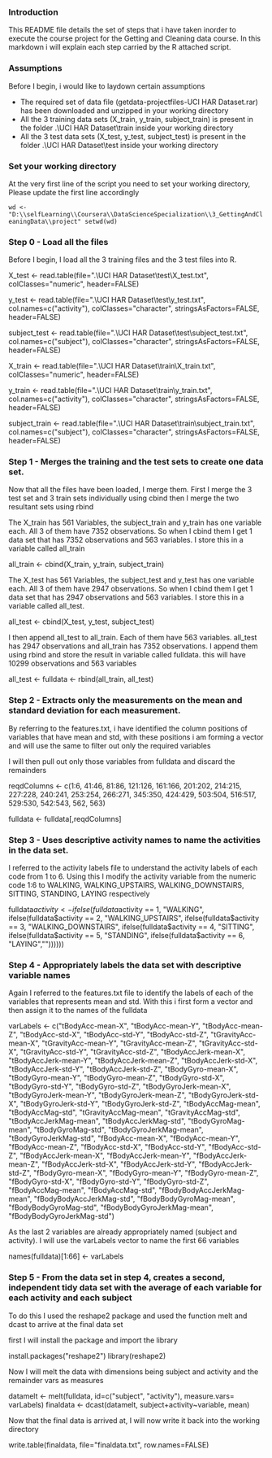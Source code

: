 ### Introduction

This README file details the set of steps that i have taken inorder to execute the course project
for the Getting and Cleaning data course. In this markdown i will explain each step carried by the
R attached script.

### Assumptions

Before I begin, i would like to laydown certain assumptions

* The required set of data file (getdata-projectfiles-UCI HAR Dataset.rar) has been downloaded and unzipped in your working directory
* All the 3 training data sets (X_train, y_train, subject_train) is present in the folder .\UCI HAR Dataset\train inside your working directory
* All the 3 test data sets (X_test, y_test, subject_test) is present in the folder .\UCI HAR Dataset\test inside your working directory

### Set your working directory

At the very first line of the script you need to set your working directory, Please update the first line accordingly


`wd <- "D:\\selfLearning\\Coursera\\DataScienceSpecialization\\3_GettingAndCleaningData\\project"
setwd(wd)`

### Step 0 - Load all the files

Before I begin, I load all the 3 training files and the 3 test files into R.


<!-- -->
X_test <- read.table(file=".\\UCI HAR Dataset\\test\\X_test.txt",
                   colClasses="numeric", header=FALSE)

y_test <- read.table(file=".\\UCI HAR Dataset\\test\\y_test.txt", col.names=c("activity"), 
                     colClasses="character", stringsAsFactors=FALSE, header=FALSE)

subject_test <- read.table(file=".\\UCI HAR Dataset\\test\\subject_test.txt", 
                           col.names=c("subject"), colClasses="character", 
                           stringsAsFactors=FALSE, header=FALSE)


X_train <- read.table(file=".\\UCI HAR Dataset\\train\\X_train.txt", 
                     colClasses="numeric", header=FALSE)

y_train <- read.table(file=".\\UCI HAR Dataset\\train\\y_train.txt", col.names=c("activity"), 
                     colClasses="character", stringsAsFactors=FALSE, header=FALSE)

subject_train <- read.table(file=".\\UCI HAR Dataset\\train\\subject_train.txt", 
                           col.names=c("subject"), colClasses="character", 
                           stringsAsFactors=FALSE, header=FALSE)
                           
### Step 1 - Merges the training and the test sets to create one data set.

Now that all the files have been loaded, I merge them. First I merge the 3 test set and 3 train sets individually using cbind
then I merge the two resultant sets using rbind

The X_train has 561 Variables, the subject_train and y_train has one variable each. All 3 of them have 7352 observations. So when
I cbind them I get 1 data set that has 7352 observations and 563 variables. I store this in a variable called all_train

<!-- -->
all_train <- cbind(X_train, y_train, subject_train)


The X_test has 561 Variables, the subject_test and y_test has one variable each. All 3 of them have 2947 observations. So when
I cbind them I get 1 data set that has 2947 observations and 563 variables. I store this in a variable called all_test.

<!-- -->
all_test <- cbind(X_test, y_test, subject_test)

I then append all_test to all_train. Each of them have 563 variables. all_test has 2947 observations and all_train has 7352 
observations. I append them using rbind and store the result in variable called fulldata. this will have 10299 observations and 
563 variables

<!-- -->
all_test <- fulldata <- rbind(all_train, all_test)

### Step 2 - Extracts only the measurements on the mean and standard deviation for each measurement.

By referring to the features.txt, i have identified the column positions of variables that have mean and std, with these positions 
i am forming a vector and will use the same to filter out only the required variables

I will then pull out only those variables from fulldata and discard the remainders

<!-- -->
reqdColumns <- c(1:6, 41:46, 81:86, 121:126, 161:166, 201:202, 214:215, 227:228, 240:241, 253:254, 266:271, 
                  345:350, 424:429, 503:504, 516:517, 529:530, 542:543, 562, 563)

fulldata <- fulldata[,reqdColumns]

### Step 3 - Uses descriptive activity names to name the activities in the data set.

I referred to the activity labels file to understand the activity labels of each code from 1 to 6. Using this I modify the activity variable
from the numeric code 1:6 to WALKING, WALKING_UPSTAIRS, WALKING_DOWNSTAIRS, SITTING, STANDING, LAYING respectively

<!-- -->
fulldata$activity <- ifelse(fulldata$activity == 1, "WALKING", 
                            ifelse(fulldata$activity == 2, "WALKING_UPSTAIRS",
                                   ifelse(fulldata$activity == 3, "WALKING_DOWNSTAIRS",
                                          ifelse(fulldata$activity == 4, "SITTING",
                                                 ifelse(fulldata$activity == 5, "STANDING",
                                                        ifelse(fulldata$activity == 6, "LAYING",""))))))
                                                        
### Step 4 - Appropriately labels the data set with descriptive variable names

Again I referred to the features.txt file to identify the labels of each of the variables that represents mean and std. With this i first
form a vector and then assign it to the names of the fulldata

<!-- -->
varLabels <- c("tBodyAcc-mean-X", "tBodyAcc-mean-Y", "tBodyAcc-mean-Z", "tBodyAcc-std-X",
                   "tBodyAcc-std-Y", "tBodyAcc-std-Z", "tGravityAcc-mean-X", "tGravityAcc-mean-Y",
                   "tGravityAcc-mean-Z", "tGravityAcc-std-X", "tGravityAcc-std-Y", "tGravityAcc-std-Z",
                   "tBodyAccJerk-mean-X", "tBodyAccJerk-mean-Y", "tBodyAccJerk-mean-Z", "tBodyAccJerk-std-X",
                   "tBodyAccJerk-std-Y", "tBodyAccJerk-std-Z", "tBodyGyro-mean-X", "tBodyGyro-mean-Y",
                   "tBodyGyro-mean-Z", "tBodyGyro-std-X", "tBodyGyro-std-Y", "tBodyGyro-std-Z",
                   "tBodyGyroJerk-mean-X", "tBodyGyroJerk-mean-Y", "tBodyGyroJerk-mean-Z", "tBodyGyroJerk-std-X",
                   "tBodyGyroJerk-std-Y", "tBodyGyroJerk-std-Z", "tBodyAccMag-mean", "tBodyAccMag-std",
                   "tGravityAccMag-mean", "tGravityAccMag-std", "tBodyAccJerkMag-mean", "tBodyAccJerkMag-std",
                   "tBodyGyroMag-mean", "tBodyGyroMag-std", "tBodyGyroJerkMag-mean", "tBodyGyroJerkMag-std",
                   "fBodyAcc-mean-X", "fBodyAcc-mean-Y", "fBodyAcc-mean-Z", "fBodyAcc-std-X",
                   "fBodyAcc-std-Y", "fBodyAcc-std-Z", "fBodyAccJerk-mean-X", "fBodyAccJerk-mean-Y",
                   "fBodyAccJerk-mean-Z", "fBodyAccJerk-std-X", "fBodyAccJerk-std-Y", "fBodyAccJerk-std-Z",
                   "fBodyGyro-mean-X", "fBodyGyro-mean-Y", "fBodyGyro-mean-Z", "fBodyGyro-std-X",
                   "fBodyGyro-std-Y", "fBodyGyro-std-Z", "fBodyAccMag-mean", "fBodyAccMag-std",
                   "fBodyBodyAccJerkMag-mean", "fBodyBodyAccJerkMag-std", "fBodyBodyGyroMag-mean", "fBodyBodyGyroMag-std", 
                   "fBodyBodyGyroJerkMag-mean", "fBodyBodyGyroJerkMag-std")
                   
As the last 2 variables are already appropriately named (subject and activity). I will use the varLabels vector to name
the first 66 variables

<!-- -->

names(fulldata)[1:66] <- varLabels

### Step 5 - From the data set in step 4, creates a second, independent tidy data set with the average of each variable for each activity and each subject

To do this I used the reshape2 package and used the function melt and dcast to arrive at the final data set

first I will install the package and import the library

<!-- -->
install.packages("reshape2")
library(reshape2)

Now I will melt the data with dimensions being subject and activity and the remainder vars as measures

<!-- -->
datamelt <- melt(fulldata, id=c("subject", "activity"), measure.vars= varLabels)
finaldata <- dcast(datamelt, subject+activity~variable, mean)

Now that the final data is arrived at, I will now write it back into the working directory

<!-- -->
write.table(finaldata, file="finaldata.txt", row.names=FALSE)